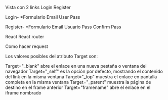 Vista con 2 links
Login
Register

Login-
*Formulario
Email
User
Pass

Register-
*Formulario
Email
Usuario
Pass
Confirm Pass

React React router

Como hacer request

Los valores posibles del atributo Target son:

Target="_blank" abre el enlace en una nueva pestaña o ventana del navegador
Target="_self" es la opción por defecto, mostrando el contenido del link en la misma ventana
Target="_top" muestra el enlace en pantalla completa en la misma ventana
Target="_parent" muestra la página de destino en el frame anterior
Target="framename" abre el enlace en el iframe nombrado